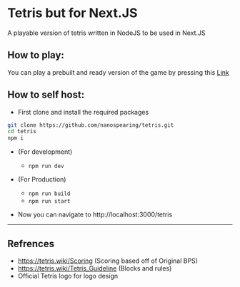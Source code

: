 # Tetris but for Next.JS
A playable version of tetris written in NodeJS to be used in Next.JS

## How to play:

You can play a prebuilt and ready version of the game by pressing this [Link](https://nanospearing.github.io/tetris/)

## How to self host:

- First clone and install the required packages
```bash
git clone https://github.com/nanospearing/tetris.git
cd tetris
npm i
```

- (For development)
  - `npm run dev`
- (For Production)
  - `npm run build`
  - `npm run start`
 
- Now you can navigate to http://localhost:3000/tetris


___

## Refrences

- https://tetris.wiki/Scoring (Scoring based off of Original BPS)
- https://tetris.wiki/Tetris_Guideline (Blocks and rules)
- Official Tetris logo for logo design
